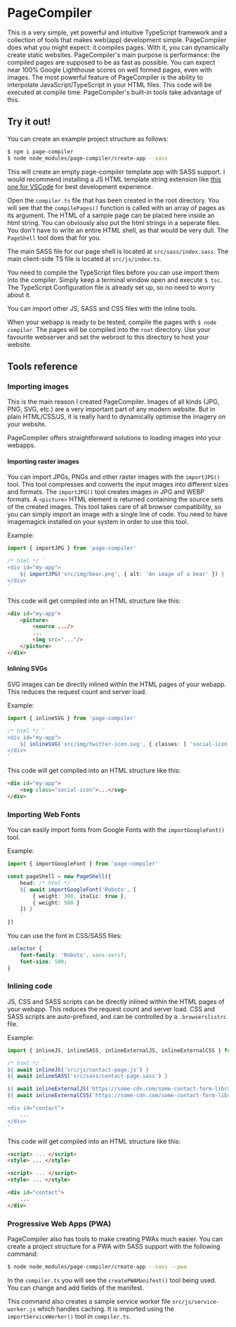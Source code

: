 # PageCompiler

This is a very simple, yet powerful and intuitive TypeScript framework and a collection of tools that makes web(app) development simple.
PageCompiler does what you might expect: it compiles pages.
With it, you can dynamically create static websites.
PageCompiler's main purpose is performance: the compiled pages are supposed to be as fast as possible.
You can expect near 100% Google Lighthouse scores on well formed pages, even with images.
The most powerful feature of PageCompiler is the ability to interpolate JavaScript/TypeScript in your HTML files.
This code will be executed at compile time.
PageCompiler's built-in tools take advantage of this.

## Try it out!

You can create an example project structure as follows:

```sh
$ npm i page-compiler
$ node node_modules/page-compiler/create-app --sass
```

This will create an empty page-compiler template app with SASS support.
I would recommend installing a JS HTML template string extension like [this one for VSCode](https://marketplace.visualstudio.com/items?itemName=Tobermory.es6-string-html) for best development experience.

Open the `compiler.ts` file that has been created in the root directory.
You will see that the `compilePages()` function is called with an array of pages as its argument.
The HTML of a sample page can be placed here inside an html string.
You can obviously also put the html strings in a seperate files.
You don't have to write an entire HTML shell, as that would be very dull.
The `PageShell` tool does that for you.

The main SASS file for our page shell is located at `src/sass/index.sass`.
The main client-side TS file is located at `src/js/index.ts`.

You need to compile the TypeScript files before you can use import them into the compiler.
Simply keep a terminal window open and execute `$ tsc`.
The TypeScript Configuration file is already set up, so no need to worry about it.

You can import other JS, SASS and CSS files with the inline tools.

When your webapp is ready to be tested, compile the pages with `$ node compiler`.
The pages will be compiled into the `root` directory.
Use your favourite webserver and set the webroot to this directory to host your website.

## Tools reference

### Importing images

This is the main reason I created PageCompiler.
Images of all kinds (JPG, PNG, SVG, etc.) are a very important part of any modern website.
But in plain HTML/CSS/JS, it is really hard to dynamically optimise the imagery on your website.

PageCompiler offers straightforward solutions to loading images into your webapps.

#### Importing raster images

You can import JPGs, PNGs and other raster images with the `importJPG()` tool.
This tool compresses and converts the input images into different sizes and formats.
The `importJPG()` tool creates images in JPG and WEBP formats.
A `<picture>` HTML element is returned containing the source sets of the created images.
This tool takes care of all browser compatibility, so you can simply import an image with a single line of code.
You need to have imagemagick installed on your system in order to use this tool.

Example:

```ts
import { importJPG } from 'page-compiler'

/* html */ `
<div id="my-app">
	${ importJPG('src/img/bear.png', { alt: 'An image of a bear' }) }
</div>
`
```

This code will get compiled into an HTML structure like this:

```html
<div id="my-app">
	<picture>
		<source .../>
		...
		<img src="..."/>
	</picture>
</div>
```

#### Inlining SVGs

SVG images can be directly inlined within the HTML pages of your webapp.
This reduces the request count and server load.

Example:

```ts
import { inlineSVG } from 'page-compiler'

/* html */ `
<div id="my-app">
	${ inlineSVG('src/img/twitter-icon.svg', { classes: [ 'social-icon' ] }) }
</div>
`
```

This code will get compiled into an HTML structure like this:

```html
<div id="my-app">
	<svg class="social-icon">...</svg>
</div>
```

### Importing Web Fonts

You can easily import fonts from Google Fonts with the `importGoogleFont()` tool.

Example:

```ts
import { importGoogleFont } from 'page-compiler'

const pageShell = new PageShell({
	head: /* html */ `
	${ await importGoogleFont('Roboto', [
		{ weight: 300, italic: true },
		{ weight: 500 }
	]) }
	`
})
```

You can use the font in CSS/SASS files:

```css
.selector {
	font-family: 'Roboto', sans-serif;
	font-size: 500;
}
```

### Inlining code

JS, CSS and SASS scripts can be directly inlined within the HTML pages of your webapp.
This reduces the request count and server load.
CSS and SASS scripts are auto-prefixed, and can be controlled by a `.browserslistrc` file.

Example:

```ts
import { inlineJS, inlineSASS, inlineExternalJS, inlineExternalCSS } from 'page-compiler'

/* html */ `
${ await inlineJS('src/js/contact-page.js') }
${ await inlineSASS('src/sass/contact-page.sass') }

${ await inlineExternalJS('https://some-cdn.com/some-contact-form-library.js') }
${ await inlineExternalCSS('https://some-cdn.com/some-contact-form-library.css') }

<div id="contact">
	...
</div>
`
```

This code will get compiled into an HTML structure like this:

```html
<script> ... </script>
<style> ... </style>

<script> ... </script>
<style> ... </style>

<div id="contact">
	...
</div>
```

### Progressive Web Apps (PWA)

PageCompiler also has tools to make creating PWAs much easier.
You can create a project structure for a PWA with SASS support with the following command:

```sh
$ node node_modules/page-compiler/create-app --sass --pwa
```

In the `compiler.ts` you will see the `createPWAManifest()` tool being used.
You can change and add fields of the manifest.

This command also creates a sample service worker file `src/js/service-worker.js` which handles caching.
It is imported using the `importServiceWorker()` tool in `compiler.ts`.
